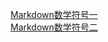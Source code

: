 [Markdown数学符号一](https://zhenkai.blog.csdn.net/article/details/88621318)</br>
[Markdown数学符号二](https://blog.csdn.net/weixin_43159148/article/details/88623751?depth_1-utm_source=distribute.pc_relevant.none-task&utm_source=distribute.pc_relevant.none-task)
